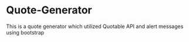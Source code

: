# Quote-Generator
This is a quote generator which utilized Quotable API and alert messages using bootstrap
